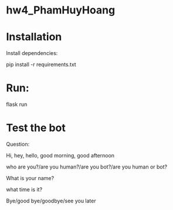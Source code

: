 # hw4_PhamHuyHoang

# Installation
Install dependencies:

pip install -r requirements.txt

# Run:

flask run


# Test the bot
Question:

Hi, hey, hello, good morning, good afternoon

who are you?/are you human?/are you bot?/are you human or bot?

What is your name?

what time is it?

Bye/good bye/goodbye/see you later

